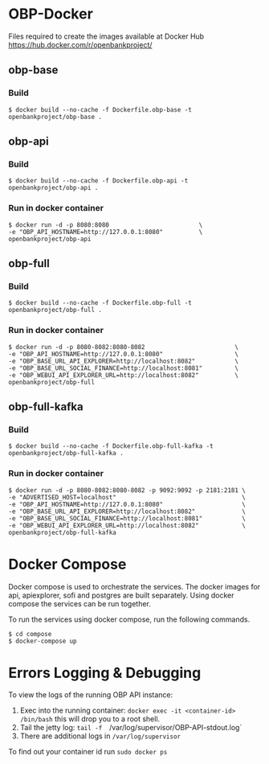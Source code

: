 # OBP-Docker

Files required to create the images available at Docker Hub
https://hub.docker.com/r/openbankproject/


## obp-base

### Build

    $ docker build --no-cache -f Dockerfile.obp-base -t openbankproject/obp-base .



## obp-api

### Build

    $ docker build --no-cache -f Dockerfile.obp-api -t openbankproject/obp-api .


### Run in docker container

    $ docker run -d -p 8080:8080                         \
    -e "OBP_API_HOSTNAME=http://127.0.0.1:8080"          \
    openbankproject/obp-api



## obp-full

### Build

    $ docker build --no-cache -f Dockerfile.obp-full -t openbankproject/obp-full .


### Run in docker container

    $ docker run -d -p 8080-8082:8080-8082                         \
    -e "OBP_API_HOSTNAME=http://127.0.0.1:8080"                    \
    -e "OBP_BASE_URL_API_EXPLORER=http://localhost:8082"           \
    -e "OBP_BASE_URL_SOCIAL_FINANCE=http://localhost:8081"         \
    -e "OBP_WEBUI_API_EXPLORER_URL=http://localhost:8082"          \
    openbankproject/obp-full



## obp-full-kafka

### Build

    $ docker build --no-cache -f Dockerfile.obp-full-kafka -t openbankproject/obp-full-kafka .


### Run in docker container 

    $ docker run -d -p 8080-8082:8080-8082 -p 9092:9092 -p 2181:2181 \
    -e "ADVERTISED_HOST=localhost"                                   \
    -e "OBP_API_HOSTNAME=http://127.0.0.1:8080"                      \
    -e "OBP_BASE_URL_API_EXPLORER=http://localhost:8082"             \
    -e "OBP_BASE_URL_SOCIAL_FINANCE=http://localhost:8081"           \
    -e "OBP_WEBUI_API_EXPLORER_URL=http://localhost:8082"            \
    openbankproject/obp-full-kafka

# Docker Compose

Docker compose is used to orchestrate the services. The docker images for api, apiexplorer, sofi and postgres are built separately. Using docker compose the services can be run together.

To run the services using docker compose, run the following commands.

    $ cd compose
    $ docker-compose up

# Errors Logging & Debugging

To view the logs of the running OBP API instance:

1. Exec into the running container: `docker exec -it <container-id> /bin/bash`
   this will drop you to a root shell.
2. Tail the jetty log: `tail -f  `/var/log/supervisor/OBP-API-stdout.log`
3. There are additional logs in `/var/log/supervisor`

To find out your container id run `sudo docker ps`
